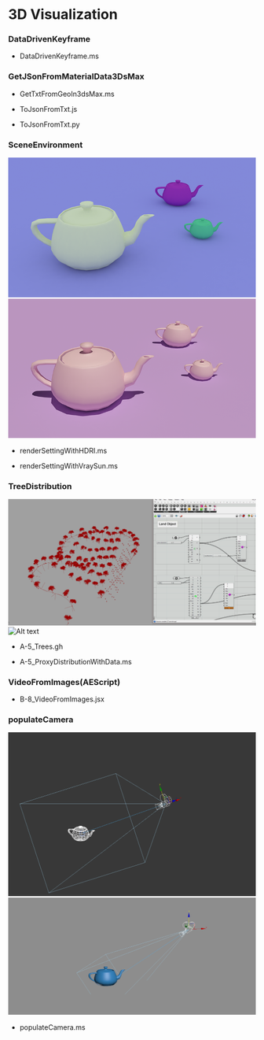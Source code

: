 # 3D Visualization


### DataDrivenKeyframe
* DataDrivenKeyframe.ms

### GetJSonFromMaterialData3DsMax
* GetTxtFromGeoIn3dsMax.ms

* ToJsonFromTxt.js

* ToJsonFromTxt.py

### SceneEnvironment
![Alt text](/SceneEnvironment/img/vrayHDRI.png?raw=true "vray HDRI")
![Alt text](/SceneEnvironment/img/vraySun.png?raw=true "vray Sun")
* renderSettingWithHDRI.ms

* renderSettingWithVraySun.ms


### TreeDistribution
![Alt text](/TreeDistribution/img/GHSide.gif?raw=true "grasshopper")
![Alt text](/TreeDistribution/img/maxSide.gif?raw=true "3ds max")
* A-5_Trees.gh

* A-5_ProxyDistributionWithData.ms



### VideoFromImages(AEScript)

* B-8_VideoFromImages.jsx


### populateCamera
![Alt text](/populateCamera/img/populateCamera.gif?raw=true)
![Alt text](/populateCamera/img/populateCameraInAction.gif?raw=true)
* populateCamera.ms
